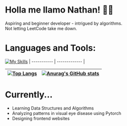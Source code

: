 # Holla me llamo Nathan! 👋👋 <br>
Aspiring and beginner developer - intrigued by algorithms. <br>
Not letting LeetCode take me down. <br>


# Languages and Tools:

[![My Skills](https://skillicons.dev/icons?i=js,html,css,xd,py,java,vscode,windows,linux,lua,robloxstudio,discord)](https://skillicons.dev)
| ----------- | ------------- |

[![Top Langs](https://github-readme-stats.vercel.app/api/top-langs/?username=CvmuloSky&layout=compact&theme=tokyonight)](https://github.com/anuraghazra/github-readme-stats)| [![Anurag's GitHub stats](https://github-readme-stats.vercel.app/api?username=CvmuloSky)](https://github.com/anuraghazra/github-readme-stats)
| ----------- | ------------- |

# Currently...

- Learning Data Structures and Algorithms
- Analyzing patterns in visual eye disease using Pytorch
- Designing frontend websites
